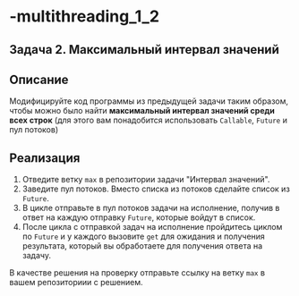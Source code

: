 # -multithreading_1_2
## Задача 2. Максимальный интервал значений

## Описание
Модифицируйте код программы из предыдущей задачи таким образом, чтобы можно было найти **максимальный интервал значений среди всех строк** (для этого вам понадобится использовать `Callable`, `Future` и пул потоков)

## Реализация
1. Отведите ветку `max` в репозитории задачи "Интервал значений".
2. Заведите пул потоков. Вместо списка из потоков сделайте список из `Future`.
3. В цикле отправьте в пул потоков задачи на исполнение, получив в ответ на каждую отправку `Future`, которые войдут в список.
4. После цикла с отправкой задач на исполнение пройдитесь циклом по `Future` и у каждого вызовите `get` для ожидания и получения результата, который вы обработаете для получения ответа на задачу.

В качестве решения на проверку отправьте ссылку на ветку `max` в вашем репозиториии с решением.
